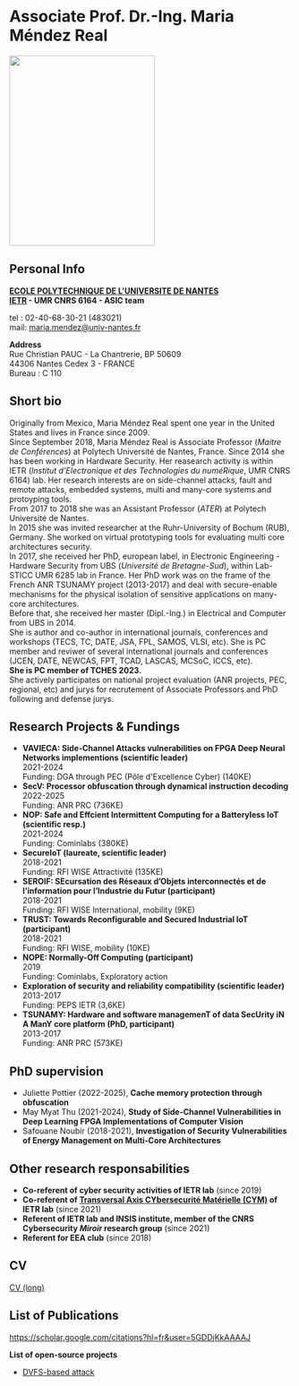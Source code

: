 Associate Prof. Dr.-Ing. Maria Méndez Real <br/>
============

<img src="/PXL_20210629_160141244.PORTRAIT.jpg" width="260" height="340" /> 

Personal Info
-----

**[ECOLE POLYTECHNIQUE DE L'UNIVERSITE DE NANTES](https://www.univ-nantes.fr/)**<br/>
**[IETR](https://www.ietr.fr/?lang=en) - UMR CNRS 6164 - ASIC team**

tel : 02-40-68-30-21 (483021)<br/>
mail: maria.mendez@univ-nantes.fr

**Address**<br/>
Rue Christian PAUC - La Chantrerie, BP 50609<br/>
44306 Nantes Cedex 3 - FRANCE<br/>
Bureau : C 110

Short bio
-------
Originally from Mexico, Maria Méndez Real spent one year in the United States and lives in France since 2009.<br/>
Since September 2018, Maria Méndez Real is Associate Professor (*Maitre de Conférences*) at Polytech Université de Nantes, France. Since 2014 she has been working in Hardware Security. Her reasearch activity is within IETR (*Institut d’Electronique et des Technologies du numéRique*, UMR CNRS 6164) lab. Her research interests are on  side-channel attacks, fault and remote attacks, embedded systems, multi and many-core systems and protoyping tools.<br/>
From 2017 to 2018 she was an Assistant Professor (*ATER*) at Polytech Université de Nantes.<br/>
In 2015 she was invited researcher at the Ruhr-University of Bochum (RUB), Germany. She worked on virtual prototyping tools for evaluating multi core architectures security.<br/>
In 2017, she received her PhD, european label, in Electronic Engineering - Hardware Security from UBS (*Université de Bretagne-Sud*), within Lab-STICC UMR 6285 lab in France. Her PhD work was on the frame of the French ANR TSUNAMY project (2013-2017) and deal with secure-enable mechanisms for the physical isolation of sensitive applications on many-core architectures.<br/>
Before that, she received her master (Dipl.-Ing.) in Electrical and Computer from UBS in 2014.<br/>
She is author and co-author in international journals, conferences and workshops (TECS, TC, DATE, JSA, FPL, SAMOS, VLSI, etc). She is PC member and reviwer of several international journals and conferences (JCEN, DATE, NEWCAS, FPT, TCAD, LASCAS, MCSoC, ICCS, etc).<br/>
**She is PC member of TCHES 2023.**<br/>
She actively participates on national project evaluation (ANR projects, PEC, regional, etc) and jurys for recrutement of Associate Professors and PhD following and defense jurys.

Research Projects & Fundings
-------
- **VAVIECA: Side-Channel Attacks vulnerabilities on FPGA Deep Neural Networks implementions (scientific leader)**<br/>
  2021-2024<br/>
  Funding: DGA through PEC (Pôle d'Excellence Cyber) (140KE)<br/>
- **SecV: Processor obfuscation through dynamical instruction decoding** <br/>
  2022-2025<br/>
  Funding: ANR PRC (736KE)<br/>
- **NOP: Safe and Effcient Intermittent Computing for a Batteryless IoT (scientific resp.)**<br/>
  2021-2024<br/>
  Funding: Cominlabs (380KE) <br/>
- **SecureIoT (laureate, scientific leader)**<br/>
  2018-2021<br/>
  Funding: RFI WISE Attractivité (135KE)
- **SEROIF: SEcursation des Réseaux d’Objets interconnectés et de l’information pour l’Industrie du Futur (participant)**<br/>
  2018-2021<br/>
  Funding: RFI WISE International, mobility (9KE)
- **TRUST: Towards Reconfigurable and Secured Industrial IoT (participant)**<br/>
  2018-2021<br/>
  Funding: RFI WISE, mobility (10KE)
- **NOPE: Normally-Off Computing (participant)**<br/>
  2019<br/>
  Funding: Cominlabs, Exploratory action <br/>
- **Exploration of security and reliability compatibility (scientific leader)**<br/>
  2013-2017<br/>
  Funding: PEPS IETR (3,6KE)
- **TSUNAMY: Hardware and software managemenT of data SecUrity iN A ManY core platform (PhD, participant)**<br/>
  2013-2017<br/>
  Funding: ANR PRC (573KE)
    
PhD supervision
-------
- Juliette Pottier (2022-2025), **Cache memory protection through obfuscation**
- May Myat Thu (2021-2024), **Study of Side-Channel Vulnerabilities in Deep Learning FPGA Implementations of Computer Vision**
- Safouane Noubir (2018-2021), **Investigation of Security Vulnerabilities of Energy Management on Multi-Core Architectures**

Other research responsabilities
-------
- **Co-referent of cyber security activities of IETR lab** (since 2019)
- **Co-referent of [Transversal Axis CYbersecurité Matérielle (CYM)](https://www.ietr.fr/cybersecurite-materielle-cym) of IETR lab** (since 2021)
- **Referent of IETR lab and INSIS institute, member of the CNRS Cybersecurity _Miroir_ research group** (since 2021)
- **Referent for EEA club** (since 2018)

CV
-------
[CV (long)](/CV_2021_long.pdf)

List of Publications
-------
https://scholar.google.com/citations?hl=fr&user=5GDDjKkAAAAJ

**List of open-source projects**
- [DVFS-based attack](https://github.com/MariaMendezReal/DVFS-multicore-attack)

